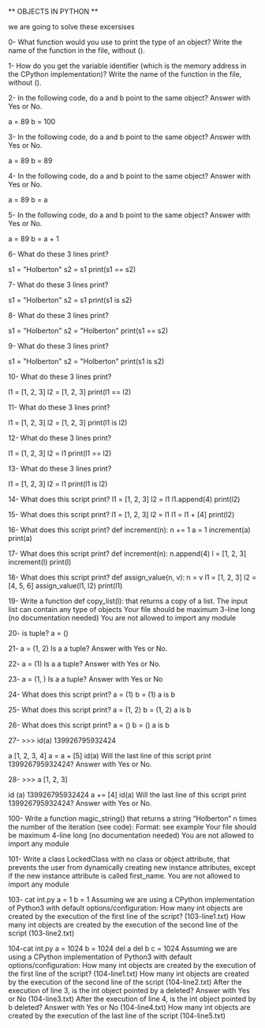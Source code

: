 ** OBJECTS IN PYTHON **

we are going to solve these excersises

0- What function would you use to print the type of an object? Write the name of the function in the file, without ().

1- How do you get the variable identifier (which is the memory address in the CPython implementation)? Write the name of the function in the file, without ().

2- In the following code, do a and b point to the same object? Answer with Yes or No.

a = 89 b = 100

3- In the following code, do a and b point to the same object? Answer with Yes or No.

a = 89 b = 89

4- In the following code, do a and b point to the same object? Answer with Yes or No.

a = 89 b = a

5- In the following code, do a and b point to the same object? Answer with Yes or No.

a = 89 b = a + 1

6- What do these 3 lines print?

s1 = "Holberton" s2 = s1 print(s1 == s2)

7- What do these 3 lines print?

s1 = "Holberton" s2 = s1 print(s1 is s2)

8- What do these 3 lines print?

s1 = "Holberton" s2 = "Holberton" print(s1 == s2)

9- What do these 3 lines print?

s1 = "Holberton" s2 = "Holberton" print(s1 is s2)

10- What do these 3 lines print?

l1 = [1, 2, 3] l2 = [1, 2, 3] print(l1 == l2)

11- What do these 3 lines print?

l1 = [1, 2, 3] l2 = [1, 2, 3] print(l1 is l2)

12- What do these 3 lines print?

l1 = [1, 2, 3] l2 = l1 print(l1 == l2)

13- What do these 3 lines print?

l1 = [1, 2, 3] l2 = l1 print(l1 is l2)

14- What does this script print? l1 = [1, 2, 3] l2 = l1 l1.append(4) print(l2)

15- What does this script print? l1 = [1, 2, 3] l2 = l1 l1 = l1 + [4] print(l2)

16- What does this script print? def increment(n): n += 1 a = 1 increment(a) print(a)

17- What does this script print? def increment(n): n.append(4) l = [1, 2, 3] increment(l) print(l)

18- What does this script print? def assign_value(n, v): n = v l1 = [1, 2, 3] l2 = [4, 5, 6] assign_value(l1, l2) print(l1)

19- Write a function def copy_list(l): that returns a copy of a list. The input list can contain any type of objects Your file should be maximum 3-line long (no documentation needed) You are not allowed to import any module

20- is tuple? a = ()

21- a = (1, 2) Is a a tuple? Answer with Yes or No.

22- a = (1) Is a a tuple? Answer with Yes or No.

23- a = (1, ) Is a a tuple? Answer with Yes or No

24- What does this script print? a = (1) b = (1) a is b

25- What does this script print? a = (1, 2) b = (1, 2) a is b

26- What does this script print? a = () b = () a is b

27- >>> id(a) 139926795932424

a [1, 2, 3, 4] a = a + [5] id(a) Will the last line of this script print 139926795932424? Answer with Yes or No.

28- >>> a [1, 2, 3]

id (a) 139926795932424 a += [4] id(a) Will the last line of this script print 139926795932424? Answer with Yes or No.

100- Write a function magic_string() that returns a string “Holberton” n times the number of the iteration (see code): Format: see example Your file should be maximum 4-line long (no documentation needed) You are not allowed to import any module

101- Write a class LockedClass with no class or object attribute, that prevents the user from dynamically creating new instance attributes, except if the new instance attribute is called first_name. You are not allowed to import any module

103- cat int.py a = 1 b = 1 Assuming we are using a CPython implementation of Python3 with default options/configuration: How many int objects are created by the execution of the first line of the script? (103-line1.txt) How many int objects are created by the execution of the second line of the script (103-line2.txt)

104-cat int.py a = 1024 b = 1024 del a del b c = 1024 Assuming we are using a CPython implementation of Python3 with default options/configuration: How many int objects are created by the execution of the first line of the script? (104-line1.txt) How many int objects are created by the execution of the second line of the script (104-line2.txt) After the execution of line 3, is the int object pointed by a deleted? Answer with Yes or No (104-line3.txt) After the execution of line 4, is the int object pointed by b deleted? Answer with Yes or No (104-line4.txt) How many int objects are created by the execution of the last line of the script (104-line5.txt)
